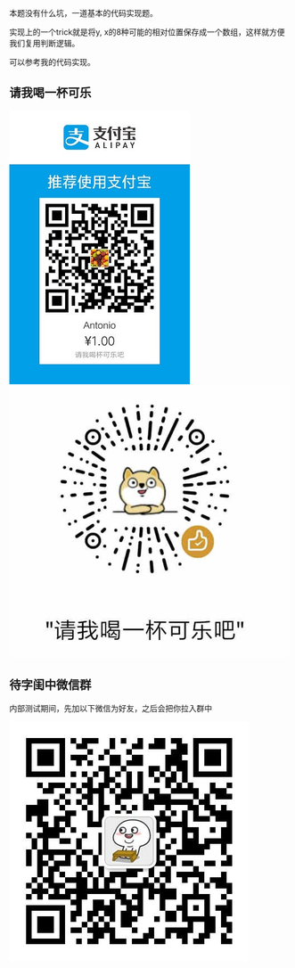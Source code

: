 本题没有什么坑，一道基本的代码实现题。

实现上的一个trick就是将y, x的8种可能的相对位置保存成一个数组，这样就方便我们复用判断逻辑。

可以参考我的代码实现。

## 请我喝一杯可乐

![](https://raw.githubusercontent.com/Inapt19/Resource/master/bonus_QR.jpg)
![](https://raw.githubusercontent.com/Inapt19/Resource/master/wechat_bonus_qr.jpg)

## 待字闺中微信群

内部测试期间，先加以下微信为好友，之后会把你拉入群中

![](https://raw.githubusercontent.com/Inapt19/Resource/master/wechat_QR.jpg)
